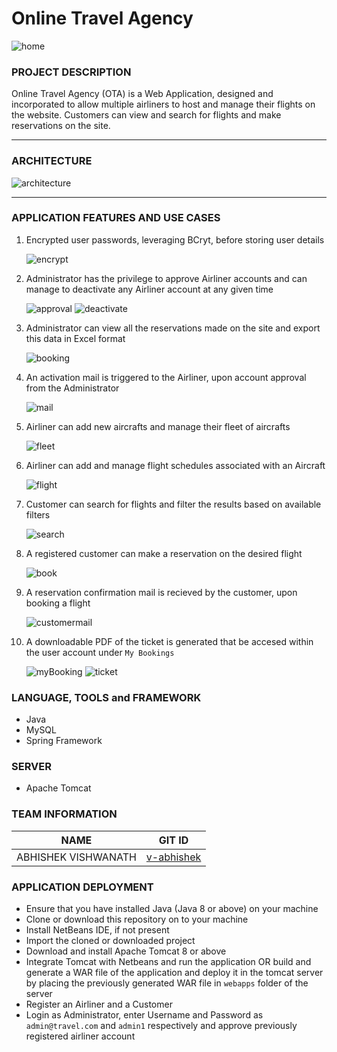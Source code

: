 # Online Travel Agency

<img alt="home" src="https://github.com/v-abhishek/online-travel-agency/blob/master/images/home.JPG" />

### PROJECT DESCRIPTION

Online Travel Agency (OTA) is a Web Application, designed and incorporated to allow multiple airliners to host and manage their flights on the website. Customers can view and search for flights and make reservations on the site.

---

### ARCHITECTURE

<img alt="architecture" src="https://github.com/v-abhishek/online-travel-agency/blob/master/images/architecture.JPG" />

---

### APPLICATION FEATURES AND USE CASES

1. Encrypted user passwords, leveraging BCryt, before storing user details

    <img alt="encrypt" src="https://github.com/v-abhishek/online-travel-agency/blob/master/images/encrypt.JPG" />

2. Administrator has the privilege to approve Airliner accounts and can manage to deactivate any Airliner account at any given time

    <img alt="approval" src="https://github.com/v-abhishek/online-travel-agency/blob/master/images/approval.JPG" />

    <img alt="deactivate" src="https://github.com/v-abhishek/online-travel-agency/blob/master/images/deactivate.JPG" />

3. Administrator can view all the reservations made on the site and export this data in Excel format

    <img alt="booking" src="https://github.com/v-abhishek/online-travel-agency/blob/master/images/booking.png" />

4. An activation mail is triggered to the Airliner, upon account approval from the Administrator

    <img alt="mail" src="https://github.com/v-abhishek/online-travel-agency/blob/master/images/approvalemail.png" />

5. Airliner can add new aircrafts and manage their fleet of aircrafts

    <img alt="fleet" src="https://github.com/v-abhishek/online-travel-agency/blob/master/images/fleet.JPG" />

 6. Airliner can add and manage flight schedules associated with an Aircraft

    <img alt="flight" src="https://github.com/v-abhishek/online-travel-agency/blob/master/images/flight.JPG" />

7. Customer can search for flights and filter the results based on available filters

    <img alt="search" src="https://github.com/v-abhishek/online-travel-agency/blob/master/images/search.JPG" />

8. A registered customer can make a reservation on the desired flight

    <img alt="book" src="https://github.com/v-abhishek/online-travel-agency/blob/master/images/book.JPG" />

9. A reservation confirmation mail is recieved by the customer, upon booking a flight

    <img alt="customermail" src="https://github.com/v-abhishek/online-travel-agency/blob/master/images/customermail.png" />

10. A downloadable PDF of the ticket is generated that be accesed within the user account under `My Bookings`

    <img alt="myBooking" src="https://github.com/v-abhishek/online-travel-agency/blob/master/images/mybooking.JPG" />

    <img alt="ticket" src="https://github.com/v-abhishek/online-travel-agency/blob/master/images/ticket.JPG" />

### LANGUAGE, TOOLS and FRAMEWORK

- Java
- MySQL
- Spring Framework

### SERVER

- Apache Tomcat

### TEAM INFORMATION

NAME | GIT ID
------------ | -------------
ABHISHEK VISHWANATH | [v-abhishek](https://github.com/v-abhishek)

### APPLICATION DEPLOYMENT

- Ensure that you have installed Java (Java 8 or above) on your machine
- Clone or download this repository on to your machine
- Install NetBeans IDE, if not present
- Import the cloned or downloaded project
- Download and install Apache Tomcat 8 or above
- Integrate Tomcat with Netbeans and run the application
                    OR
  build and generate a WAR file of the application and deploy it in the tomcat server by placing the previously generated WAR file in `webapps` folder of the server                  
- Register an Airliner and a Customer
- Login as Administrator, enter Username and Password as `admin@travel.com` and `admin1` respectively and approve previously registered airliner account 